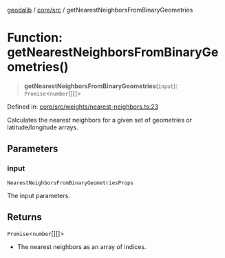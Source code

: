 [geodalib](../../../modules.md) / [core/src](../index.md) / getNearestNeighborsFromBinaryGeometries

# Function: getNearestNeighborsFromBinaryGeometries()

> **getNearestNeighborsFromBinaryGeometries**(`input`): `Promise`\<`number`[][]\>

Defined in: [core/src/weights/nearest-neighbors.ts:23](https://github.com/GeoDaCenter/geoda-lib/blob/246bf05338fdf79294f778f8829940c18b17a0f8/js/packages/core/src/weights/nearest-neighbors.ts#L23)

Calculates the nearest neighbors for a given set of geometries or latitude/longitude arrays.

## Parameters

### input

`NearestNeighborsFromBinaryGeometriesProps`

The input parameters.

## Returns

`Promise`\<`number`[][]\>

- The nearest neighbors as an array of indices.
